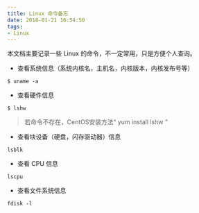 ```yaml
---
title: Linux 命令备忘
date: 2018-01-21 16:54:50
tags:
- Linux
---
```


本文档主要记录一些 Linux 的命令，不一定常用，只是方便个人查询。

* 查看系统信息（系统内核名，主机名，内核版本，内核发布号等）
```shell
$ uname -a
```
* 查看硬件信息
```shell
$ lshw
```
> 若命令不存在，CentOS安装方法“ yum install lshw ”

* 查看块设备（硬盘，闪存驱动器）信息
```shell
lsblk
```
* 查看 CPU 信息
```shell
lscpu
```
* 查看文件系统信息
```shell
fdisk -l
```
